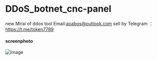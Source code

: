 # DDoS_botnet_cnc-panel
new Mirai of ddos tool
Email:aoabos@outlook.com
sell by Telegram ： https://t.me/token7789
#### screenphoto
![image](https://user-images.githubusercontent.com/107782034/222940863-0b1eb828-6d70-4153-bfad-045b3de96cef.png)
